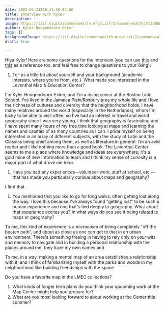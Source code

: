 ```yaml
---
date: 2022-06-21T10:31:38-04:00
title: Interview with Kyler
description: ''
image: https://iiif.digitalcommonwealth.org/iiif/2/commonwealth:ht250b888/2291,3151,6519,1974/full/0/default.jpg
author: Kyler Hoogendoorn-Ecker
tags: []
backgroundImage: https://iiif.digitalcommonwealth.org/iiif/2/commonwealth:ht250b888/2291,3151,6519,1974/full/0/default.jpg
draft: true

---
```

Hiya Kyler! Here are some questions for the interview (you can use [this](https://www.leventhalmap.org/articles/welcome-ian-spangler/ "https://www.leventhalmap.org/articles/welcome-ian-spangler/") and [this](https://www.leventhalmap.org/articles/welcome-emily-bowe/ "https://www.leventhalmap.org/articles/welcome-emily-bowe/") as a reference too, and feel free to change questions to your liking):

1. Tell us a little bit about yourself and your background (academic interests, where you're from, etc.). What made you interested in the Leventhal Map & Education Center?

I'm Kyler Hoogendoorn-Ecker, and I'm a rising senior at the Boston Latin School. I've lived in the Jamaica Plain/Roxbury area my whole life and I love the richness of cultures and diversity that the neighborhood holds. I have many relatives around the world (especially in the Netherlands), whom I'm lucky to be able to visit often, so I've had an interest in travel and world geography since I was very young. I think that geography is fascinating and I have spent many hours of my free time looking at maps and learning the names and capitals of as many countries as I can. I pride myself on being interested in an array of different subjects, with the study of Latin and the Classics being chief among them, as well as literature in general: I'm an avid reader and I like nothing more than a good book. The Leventhal Center seems to me a place where knowledge and ideas are everywhere; it's a gold mine of new information to learn and I think my sense of curiosity is a major part of what drove me here.

1. Have you had any experiences—volunteer work, stuff at school, etc.—that has made you particularly curious about maps and geography?

I find that

1. You mentioned that you like to go for long walks, often getting lost along the way. I love this because I've always found "getting lost" to be such a human experience and one that's tied deeply to geography. What about that experience excites you? In what ways do you see it being related to maps or geography?

To me, this kind of experience is a microcosm of being completely "off the beaten path", and about as close as one can get to that in an urban environment. There's something freeing in having to rely only on your wits and memory to navigate and in building a personal relationship with the places around me: they have my own names and  

To me, in a way, making a mental map of an area establishes a relationship with it, and I think of familiarizing myself with the parks and woods in my neighborhood like building friendships with the space

Do you have a favorite map in the LMEC collections?

1. What kinds of longer term plans do you think your upcoming work at the Map Center might help you prepare for?
2. What are you most looking forward to about working at the Center this summer?